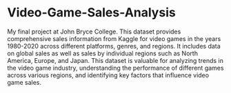 # Video-Game-Sales-Analysis
My final project at John Bryce College.
This dataset provides comprehensive sales information from Kaggle for video games in the years 1980-2020 across different platforms, genres, and regions. It includes data on global sales as well as sales by individual regions such as North America, Europe, and Japan. This dataset is valuable for analyzing trends in the video game industry, understanding the performance of different games across various regions, and identifying key factors that influence video game sales.
